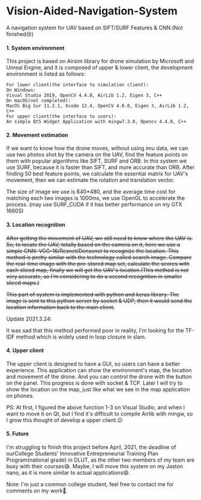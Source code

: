 # Vision-Aided-Navigation-System
 A navigation system for UAV based on SIFT/SURF Features & CNN.(Not finished:cry:)

#### 1. System environment

This project is based on Airsim library for drone simulation by Microsoft and Unreal Engine, and it is composed of upper & lower client, the development environment is listed as follows:

```
For lower client(the interface to simulation client):
On Windows:
Visual Studio 2019, OpenCV 4.4.0, AirLib 1.2, Eigen 3, C++
On macOS(not completed):
MacOS Big Sur 11.2.1, Xcode 12.4, OpenCV 4.0.0, Eigen 3, AirLib 1.2, C++
For upper client(the interface to users):
An simple Qt5 Widget Application with mingw7.3.0, Opencv 4.4.0, C++
```

#### 2. Movement estimation

If we want to know how the drone moves, without using imu data, we can use two photos shot by the camera on the UAV, find the feature points on them with popular algorithms like SIFT, SURF and ORB. In this system we use SURF, because it is faster than SIFT, and more accurate than ORB. After finding 50 best feature points, we calculate the essential matrix for UAV's movement, then we can estimate the rotation and translation vector.

The size of image we use is 640*480, and the average time cost for matching each two images is 1000ms, we use OpenGL to accelerate the process. (may use SURF_CUDA if it has better performance on my GTX 1660S)

#### 3. Location recognition

~~After getting the movement of UAV, we still need to know where the UAV is. So, to locate the UAV, totally based on the camera on it, here we use a simple CNN: VGG-16/Resnet/Densenet to recognize the location. This method is pretty similar with the technology called search image. Compare the real-time image with the pre-stored map set, calculate the scores with each sliced map, finally we will get the UAV's location.(This method is not very accurate, so I'm considering to do a second recognition in smaller sliced maps.)~~

~~This part of system is implemented with python and keras library. The image is sent to this python server by socket & UDP, then it would send the location information back to the main client.~~

Update 2021.3.24:

It was sad that this method performed poor in reality, I'm looking for the TF-IDF method which is widely used in loop closure in slam.

#### 4. Upper client

The upper client is designed to have a GUI, so users can have a better experience. This application can show the environment's map, the location and movement of the drone. And you can control the drone with the button on the panel. This progress is done with socket & TCP. Later I will try to show the location on the map, just like what we see in the map application on phones.

PS: At first, I figured the above function 1-3 on Visual Studio, and when I want to move it on Qt, but I find it's difficult to compile Airlib with mingw, so I grow this thought of develop a upper client.:confused:

#### 5. Future

I'm struggling to finish this project before April, 2021, the deadline of ourCollege Students' Innovative Entrepreneurial Training Plan Program(national grade) in DLUT, as the other two members of my team are busy with their courses:sweat_smile:. Maybe, I will move this system on my Jaston nano, as it is more similar to actual applications:smile:.

Note: I'm just a common college student, feel free to contact me for comments on my work:handshake:.